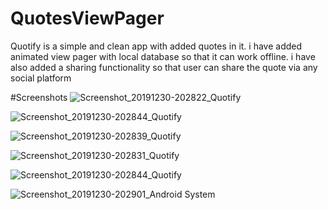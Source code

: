 # QuotesViewPager
 Quotify is a simple and clean app with added quotes in it. i have added animated view pager with local 
 database so that it can work offline. i have also added a sharing functionality so that user can share the quote via any social platform

#Screenshots
![Screenshot_20191230-202822_Quotify](https://user-images.githubusercontent.com/59367049/71588303-01238980-2b47-11ea-9b76-3cceddd3bffc.jpg)

![Screenshot_20191230-202844_Quotify](https://user-images.githubusercontent.com/59367049/71588340-1bf5fe00-2b47-11ea-9b02-09da4894fccf.jpg)

![Screenshot_20191230-202839_Quotify](https://user-images.githubusercontent.com/59367049/71588338-1b5d6780-2b47-11ea-872b-e9a0c16a50aa.jpg)

![Screenshot_20191230-202831_Quotify](https://user-images.githubusercontent.com/59367049/71588343-231d0c00-2b47-11ea-823f-0ba036820e6b.jpg)

![Screenshot_20191230-202844_Quotify](https://user-images.githubusercontent.com/59367049/71588340-1bf5fe00-2b47-11ea-9b02-09da4894fccf.jpg)

![Screenshot_20191230-202901_Android System](https://user-images.githubusercontent.com/59367049/71588339-1bf5fe00-2b47-11ea-80c7-1e7d0eea439c.jpg)
